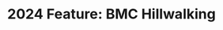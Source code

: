 ---
layout: page
title: "2024 Feature: BMC Hillwalking"
redirect_to:
  - https://eseaoutdoorsuk.substack.com/p/east-and-southeast-asian-people-go-outdoors-too
permalink: /2024-bmc-hillwalking/
---